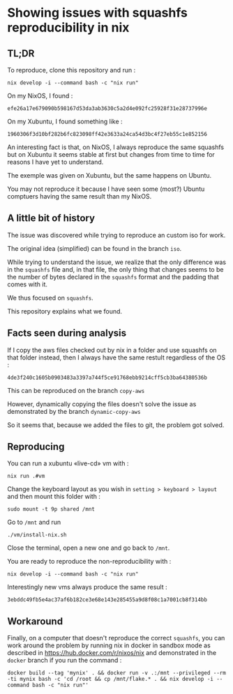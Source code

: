 # Showing issues with squashfs reproducibility in nix

## TL;DR

To reproduce, clone this repository and run :
```
nix develop -i --command bash -c "nix run"
```

On my NixOS, I found :
```
efe26a17e679090b598167d53da3ab3630c5a2d4e092fc25928f31e28737996e
```

On my Xubuntu, I found something like :
```
1960306f3d10bf282b6fc823098ff42e3633a24ca54d3bc4f27eb55c1e852156
```

An interesting fact is that, on NixOS, I always reproduce the same squashfs
but on Xubuntu it seems stable at first but changes from time to time for reasons I have yet to understand.

The exemple was given on Xubuntu, but the same happens on Ubuntu.

You may not reproduce it because I have seen some (most?) Ubuntu comptuers having the same result than my NixOS.

## A little bit of history

The issue was discovered while trying to reproduce an custom iso for work.

The original idea (simplified) can be found in the branch `iso`.

While trying to understand the issue, we realize that the only difference was in the `squashfs` file and, in that file, the only thing that changes seems to be the number of bytes declared in the `squashfs` format and the padding that comes with it.

We thus focused on `squashfs`.

This repository explains what we found.

## Facts seen during analysis

If I copy the aws files checked out by nix in a folder and use squashfs on that folder instead, then I always have the same restult regardless of the OS :
```
4de3f240c1605b0903483a3397a744f5ce91768ebb9214cff5cb3ba64380536b
```

This can be reproduced on the branch `copy-aws`

However, dynamically copying the files doesn't solve the issue as demonstrated by the branch `dynamic-copy-aws`

So it seems that, because we added the files to git, the problem got solved.

## Reproducing

You can run a xubuntu «live-cd» vm with :
```
nix run .#vm
```

Change the keyboard layout as you wish in `setting > keyboard > layout` and then mount this folder with :
```
sudo mount -t 9p shared /mnt
```

Go to `/mnt` and run
```
./vm/install-nix.sh
```

Close the terminal, open a new one and go back to `/mnt`.

You are ready to reproduce the non-reproducibility with :
```
nix develop -i --command bash -c "nix run"
```

Interestingly new vms always produce the same result :
```
3ebddc49fb5e4ac37af6b182ce3e68e143e285455a9d8f08c1a7001cb8f314bb
```


## Workaround

Finally, on a computer that doesn't reproduce the correct `squashfs`, you can work around the problem by running nix in docker in sandbox mode as described in https://hub.docker.com/r/nixos/nix and demonstrated in the `docker` branch if you run the command :

```
docker build --tag 'mynix' . && docker run -v .:/mnt --privileged --rm -ti mynix bash -c 'cd /root && cp /mnt/flake.* . && nix develop -i --command bash -c "nix run"'
```


